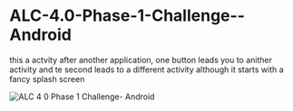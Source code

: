 # ALC-4.0-Phase-1-Challenge--Android

this a actvity after another application, one button leads you to anither activity and te second leads to a different activity 
although it starts with a fancy splash screen 

![ALC 4 0 Phase 1 Challenge- Android](https://user-images.githubusercontent.com/51335429/61066644-d8270500-a3fd-11e9-8289-2ebabe209974.gif)
